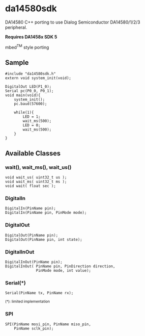 # da14580sdk
DA14580 C++ porting to use Dialog Semiconductor DA14580/1/2/3 peripheral.

**Requires DA1458x SDK 5**

mbed<sup>TM</sup> style porting

## Sample
```{.c++}
#include "da14580sdk.h"
extern void system_init(void);

DigitalOut LED(P1_0);
Serial pc(P0_0, P0_1);
void main(void){
    system_init();
    pc.baud(57600);

    while(1){
        LED = 1;
        wait_ms(500);
        LED = 0;
        wait_ms(500);
    }
}
```

## Available Classes
### wait(), wait_ms(), wait_us()
```{.c++}
void wait_us( uint32_t us );
void wait_ms( uint32_t ms );
void wait( float sec );
```
### DigitalIn
```{.c++}
DigitalIn(PinName pin);
DigitalIn(PinName pin, PinMode mode);
```
### DigitalOut
```{.c++}
DigitalOut(PinName pin);
DigitalOut(PinName pin, int state);
```
### DigitalInOut
```{.c++}
DigitalInOut(PinName pin);
DigitalInOut( PinName pin, PinDirection direction,
              PinMode mode, int value);
```
### Serial(\*)
```{.c++}
Serial(PinName tx, PinName rx);
```
<sub>(\*): limited implementation</sub>

### SPI
```{.c++}
SPI(PinName mosi_pin, PinName miso_pin,
    PinName sclk_pin);
```
